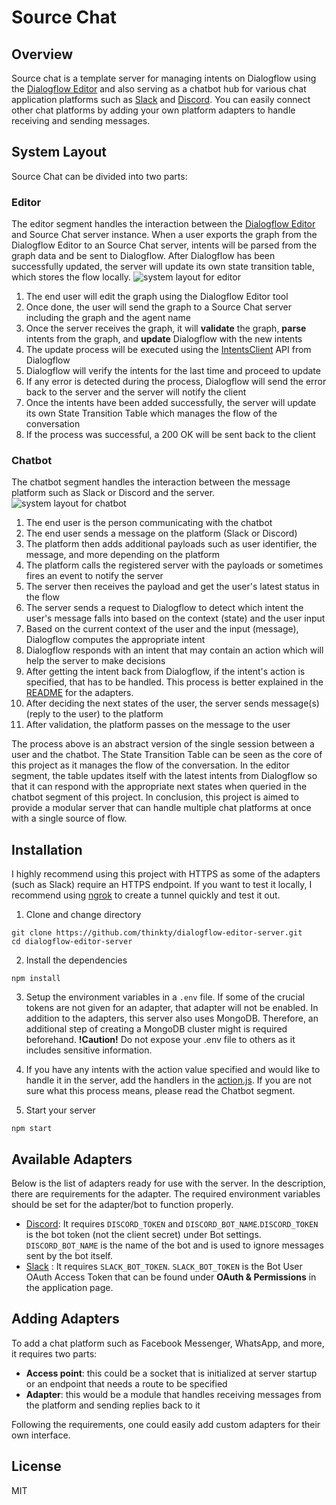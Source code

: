 # Source Chat

## Overview
Source chat is a template server for managing intents on Dialogflow using the [Dialogflow Editor](https://github.com/thinkty/dialogflow-editor) and also serving as a chatbot hub for various chat application platforms such as [Slack](https://api.slack.com/bot-users) and [Discord](https://discordpy.readthedocs.io/en/latest/discord.html).
You can easily connect other chat platforms by adding your own platform adapters to handle receiving and sending messages.

## System Layout
Source Chat can be divided into two parts:

### Editor
The editor segment handles the interaction between the [Dialogflow Editor](https://github.com/thinkty/dialogflow-editor) and Source Chat server instance.
When a user exports the graph from the Dialogflow Editor to an Source Chat server, intents will be parsed from the graph data and be sent to Dialogflow.
After Dialogflow has been successfully updated, the server will update its own state transition table, which stores the flow locally.
![system layout for editor](https://imgur.com/OfWKkHT.png)
1. The end user will edit the graph using the Dialogflow Editor tool
2. Once done, the user will send the graph to a Source Chat server including the graph and the agent name
3. Once the server receives the graph, it will **validate** the graph, **parse** intents from the graph, and **update** Dialogflow with the new intents
4. The update process will be executed using the [IntentsClient](https://googleapis.dev/nodejs/dialogflow/latest/v2.IntentsClient.html#batchUpdateIntents) API from Dialogflow
5. Dialogflow will verify the intents for the last time and proceed to update
6. If any error is detected during the process, Dialogflow will send the error back to the server and the server will notify the client
7. Once the intents have been added successfully, the server will update its own State Transition Table which manages the flow of the conversation
8. If the process was successful, a 200 OK will be sent back to the client

### Chatbot
The chatbot segment handles the interaction between the message platform such as Slack or Discord and the server.
![system layout for chatbot](https://imgur.com/o0VtSQj.png)
1. The end user is the person communicating with the chatbot
2. The end user sends a message on the platform (Slack or Discord)
3. The platform then adds additional payloads such as user identifier, the message, and more depending on the platform
4. The platform calls the registered server with the payloads or sometimes fires an event to notify the server
5. The server then receives the payload and get the user's latest status in the flow
6. The server sends a request to Dialogflow to detect which intent the user's message falls into based on the context (state) and the user input
7. Based on the current context of the user and the input (message), Dialogflow computes the appropriate intent
8. Dialogflow responds with an intent that may contain an action which will help the server to make decisions
9. After getting the intent back from Dialogflow, if the intent's action is specified, that has to be handled. This process is better explained in the [README](https://github.com/thinkty/source-chat/tree/master/src/api/adapters) for the adapters.
10. After deciding the next states of the user, the server sends message(s) (reply to the user) to the platform
11. After validation, the platform passes on the message to the user

The process above is an abstract version of the single session between a user and the chatbot.
The State Transition Table can be seen as the core of this project as it manages the flow of the conversation.
In the editor segment, the table updates itself with the latest intents from Dialogflow so that it can respond with the appropriate next states when queried in the chatbot segment of this project.
In conclusion, this project is aimed to provide a modular server that can handle multiple chat platforms at once with a single source of flow.

## Installation
I highly recommend using this project with HTTPS as some of the adapters (such as Slack) require an HTTPS endpoint.
If you want to test it locally, I recommend using [ngrok](https://ngrok.com/) to create a tunnel quickly and test it out.

1. Clone and change directory
```
git clone https://github.com/thinkty/dialogflow-editor-server.git
cd dialogflow-editor-server
```
2. Install the dependencies
```
npm install
```
3. Setup the environment variables in a `.env` file. If some of the crucial tokens are not given for an adapter, that adapter will not be enabled. In addition to the adapters, this server also uses MongoDB. Therefore, an additional step of creating a MongoDB cluster might is required beforehand. **!Caution!** Do not expose your .env file to others as it includes sensitive information.

4. If you have any intents with the action value specified and would like to handle it in the server, add the handlers in the [action.js](https://github.com/thinkty/source-chat/tree/master/src/api/adapters). If you are not sure what this process means, please read the Chatbot segment.

5. Start your server
```
npm start
```

## Available Adapters
Below is the list of adapters ready for use with the server.
In the description, there are requirements for the adapter.
The required environment variables should be set for the adapter/bot to function properly.

- [Discord](https://github.com/thinkty/source-chat/tree/master/src/api/adapters/discord.js): It requires `DISCORD_TOKEN` and `DISCORD_BOT_NAME`.`DISCORD_TOKEN` is the bot token (not the client secret) under Bot settings. `DISCORD_BOT_NAME` is the name of the bot and is used to ignore messages sent by the bot itself.
- [Slack](https://github.com/thinkty/source-chat/tree/master/src/api/adapters/slack.js) : It requires `SLACK_BOT_TOKEN`. `SLACK_BOT_TOKEN` is the Bot User OAuth Access Token that can be found under **OAuth & Permissions** in the application page.

## Adding Adapters
To add a chat platform such as Facebook Messenger, WhatsApp, and more, it requires two parts:
- **Access point**: this could be a socket that is initialized at server startup or an endpoint that needs a route to be specified
- **Adapter**: this would be a module that handles receiving messages from the platform and sending replies back to it

Following the requirements, one could easily add custom adapters for their own interface.

## License
MIT
